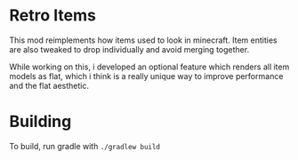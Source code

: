 # Retro Items
This mod reimplements how items used to look in minecraft. Item entities are also tweaked to drop individually and avoid merging together.

While working on this, i developed an optional feature which renders all item models as flat, which i think is a really unique way to improve performance and the flat aesthetic.

# Building
To build, run gradle with `./gradlew build`

